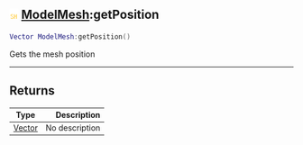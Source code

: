 ## ![shared](../../.gitbook/assets/shared.png) [ModelMesh](modelmesh):getPosition

```lua
Vector ModelMesh:getPosition()
```

Gets the mesh position

------
## Returns

| Type   | Description |
| ------ | ----------: |
| [Vector](vector) | No description |

